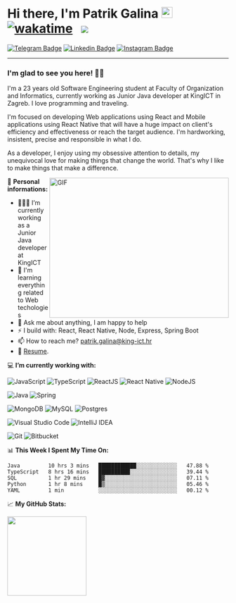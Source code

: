 # Hi there, I'm Patrik Galina <img src="https://media.giphy.com/media/hvRJCLFzcasrR4ia7z/giphy.gif" width="25px"> &nbsp; [![wakatime](https://wakatime.com/badge/github/pgalina98/SyncContributionRepo.svg)](https://wakatime.com/badge/github/pgalina98/SyncContributionRepo) &nbsp; ![](https://visitor-badge.glitch.me/badge?page_id=pgalina98.pgalina98)

[![Telegram Badge](https://img.shields.io/badge/-Telegram-0088cc?style=flat-square&logo=Telegram&logoColor=white)](https://t.me/pgalina98)
[![Linkedin Badge](https://img.shields.io/badge/-LinkedIn-0e76a8?style=flat-square&logo=Linkedin&logoColor=white)](https://www.linkedin.com/in/patrik-galina-9b15451b4/)
[![Instagram Badge](https://img.shields.io/badge/-Instagram-e4405f?style=flat-square&logo=Instagram&logoColor=white)](https://www.instagram.com/patrik.galina/)

<hr/>

### I'm glad to see you here! 🧑‍💻 

I'm a 23 years old Software Engineering student at Faculty of Organization and Informatics, currently working as Junior Java developer at KingICT in Zagreb. I love programming and traveling.

I'm focused on developing Web applications using React and Mobile applications using React Native that will have a huge impact on client's efficiency and effectiveness or reach the target audience. I'm hardworking, insistent, precise and responsible in what I do.

As a developer, I enjoy using my obsessive attention to details, my unequivocal love for making things that change the world. That's why I like to make things that make a difference.

<img align="right" alt="GIF" src="https://github.com/Gapur/Gapur/blob/master/coding.gif?raw=true" width="408" height="318" />

🧑 **Personal informations:**

- 👨🏻‍💻 I’m currently working as a Junior Java developer at KingICT
- 🚀 I'm learning everything related to Web techologies
- 💬 Ask me about anything, I am happy to help
- ⚡ I build with: React, React Native, Node, Express, Spring Boot
- 📫 How to reach me? patrik.galina@king-ict.hr
- 📝 [Resume](https://drive.google.com/file/d/1bhGJx7KULIOOSKgGc0vT2GlU2GDc90ho/view?usp=sharing).


💻 **I’m currently working with:**

![JavaScript](https://img.shields.io/badge/javascript-%23323330.svg?style==flat-square&logo=javascript&logoColor=%23F7DF1E)
![TypeScript](https://img.shields.io/badge/typescript-%23007ACC.svg?style==flat-square&logo=typescript&logoColor=white)
![ReactJS](https://img.shields.io/badge/react-%2320232a.svg?style==flat-square&logo=react&logoColor=%2361DAFB)
![React Native](https://img.shields.io/badge/react_native-%2320232a.svg?style==flat-square&logo=react&logoColor=%2361DAFB)
![NodeJS](https://img.shields.io/badge/node.js-6DA55F?style==flat-square&logo=node.js&logoColor=white)

![Java](https://img.shields.io/badge/java-%23ED8B00.svg?style==flat-square&logo=java&logoColor=white)
![Spring](https://img.shields.io/badge/spring-%236DB33F.svg?style==flat-square&logo=spring&logoColor=white)

![MongoDB](https://img.shields.io/badge/MongoDB-%234ea94b.svg?style==flat-square&logo=mongodb&logoColor=white)
![MySQL](https://img.shields.io/badge/mysql-%2300f.svg?style==flat-square&logo=mysql&logoColor=white)
![Postgres](https://img.shields.io/badge/postgres-%23316192.svg?style==flat-square&logo=postgresql&logoColor=white)

![Visual Studio Code](https://img.shields.io/badge/VisualStudioCode-0078d7.svg?style==flat-square&logo=visual-studio-code&logoColor=white)
![IntelliJ IDEA](https://img.shields.io/badge/IntelliJIDEA-000000.svg?style==flat-square&logo=intellij-idea&logoColor=white)

![Git](https://img.shields.io/badge/git-%23F05033.svg?style==flat-square&logo=git&logoColor=white)
![Bitbucket](https://img.shields.io/badge/bitbucket-%230047B3.svg?style==flat-square&logo=bitbucket&logoColor=white)

📊 **This Week I Spent My Time On:**
<!--START_SECTION:waka-->
```text
Java         10 hrs 3 mins   ████████████░░░░░░░░░░░░░   47.88 % 
TypeScript   8 hrs 16 mins   ██████████░░░░░░░░░░░░░░░   39.44 % 
SQL          1 hr 29 mins    █▓░░░░░░░░░░░░░░░░░░░░░░░   07.11 % 
Python       1 hr 8 mins     █▒░░░░░░░░░░░░░░░░░░░░░░░   05.46 % 
YAML         1 min           ░░░░░░░░░░░░░░░░░░░░░░░░░   00.12 % 
```
<!--END_SECTION:waka-->

📈 **My GitHub Stats:**

<p>
  <img align="left" height="180em" src="https://github-readme-stats.vercel.app/api?username=pgalina98&show_icons=true&hide_border=true&&count_private=true&include_all_commits=true" />
</p>
